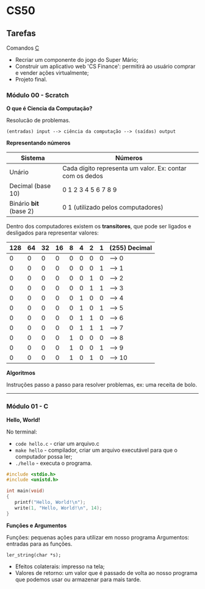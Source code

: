 # CS50

## Tarefas

Comandos [C](link)

- Recriar um componente do jogo do Super Mário;
- Construir um aplicativo web 'CS Finance': permitirá ao usuário comprar e vender ações virtualmente;
- Projeto final.

### Módulo 00 - Scratch

**O que é Ciencia da Computação?**

Resolucão de problemas.


`(entradas) input --> ciência da computação --> (saídas) output`

**Representando números**

Sistema | Números
-|-
Unário | Cada dígito representa um valor. Ex: contar com os dedos
Decimal (base 10) | 0 1 2 3 4 5 6 7 8 9
Binário **bit** (base 2) | 0 1 (utilizado pelos computadores)

Dentro dos computadores existem os **transitores**, que pode ser ligados e desligados para representar valores:

128 | 64 | 32 | 16 | 8 | 4 | 2 | 1 | (255) Decimal 
-|-|-|-|-|-|-|-|- 
0 | 0 | 0 | 0 | 0 | 0 | 0 |  0 | -->  0
0 | 0 | 0 | 0 | 0 | 0 | 0 |  1 | -->  1  
0 | 0 | 0 | 0 | 0 | 0 | 1 |  0 | -->  2  
0 | 0 | 0 | 0 | 0 | 0 | 1 |  1 | -->  3  
0 | 0 | 0 | 0 | 0 | 1 | 0 |  0 | -->  4   
0 | 0 | 0 | 0 | 0 | 1 | 0 |  1 | -->  5    
0 | 0 | 0 | 0 | 0 | 1 | 1 |  0 | -->  6
0 | 0 | 0 | 0 | 0 | 1 | 1 |  1 | -->  7
0 | 0 | 0 | 0 | 1 | 0 | 0 |  0 | -->  8
0 | 0 | 0 | 0 | 1 | 0 | 0 |  1 | -->  9
0 | 0 | 0 | 0 | 1 | 0 | 1 |  0 | -->  10

 **Algoritmos**

 Instruções passo a passo para resolver problemas, ex: uma receita de bolo.

 ----------

 ### Módulo 01 - C

**Hello, World!**

No terminal:

- `code hello.c`  -   criar um arquivo.c
- `make hello`    -   compilador, criar um arquivo executável para que o computador possa ler;
- `./hello`       - executa o programa.

 ```c
#include <stdio.h>
#include <unistd.h>

int main(void)
{
    printf("Hello, World!\n");
    write(1, "Hello, World!\n", 14);
}
 ```

**Funções e Argumentos**

Funções: pequenas ações para utilizar em nosso programa
Argumentos: entradas para as funções.

    ler_string(char *s);

- Efeitos colaterais: impresso na tela;
- Valores de retorno: um valor que é passado de volta ao nosso programa que podemos usar ou armazenar para mais tarde.




